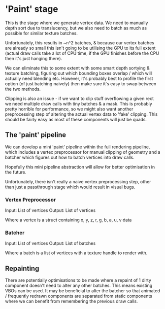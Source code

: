 # 'Paint' stage
This is the stage where we generate vertex data. We need to manually depth sort
due to translucency, but we also need to batch as much as possible for similar
texture batches.

Unfortunately, this results in ~n^2 batches, & because our vertex batches are
already so small this isn't going to be utilising the GPU to its full extent
(actual draw calls take a lot of CPU time, if the GPU finishes before the CPU
then it's just hanging there).

We can eliminate this to some extent with some smart depth sortying & texture
batching, figuring out which bounding boxes overlap / which will actually need
blending etc. However, it's probably best to profile the first option (of just
batching naively) then make sure it's easy to swap between the two methods.

Clipping is also an issue - if we want to clip stuff overflowing a given rect
we need multiple draw calls with tiny batches & a mask. This is probably pretty
horrible for performance, so we might also want another preprocessing step of
altering the actual vertex data to 'fake' clipping. This should be fairly easy
as most of these components will just be quads.

## The 'paint' pipeline
We can develop a mini 'paint' pipeline within the full rendering pipeline,
which includes a vertex preprocessor for manual clipping of geometry and a
batcher which figures out how to batch vertices into draw calls.

Hopefully this mini pipeline abstraction will allow for better optimisation in
the future.

Unfortunately, there isn't really a naive vertex preprocessing step, other than
just a passthrough stage which would result in visual bugs.

### Vertex Preprocessor
Input: List of vertices
Output: List of vertices

Where a vertex is a struct containing x, y, z, r, g, b, a, u, v data

### Batcher
Input: List of vertices
Output: List of batches

Where a batch is a list of vertices with a texture handle to render with.

## Repainting
There are potentially optimisations to be made where a repaint of 1 dirty
component doesn't need to alter any other batches. This means existing VBOs can
be used. It may be beneficial to alter the batcher so that animated /
frequently redrawn components are separated from static components where we can
benefit from remembering the previous draw calls.
